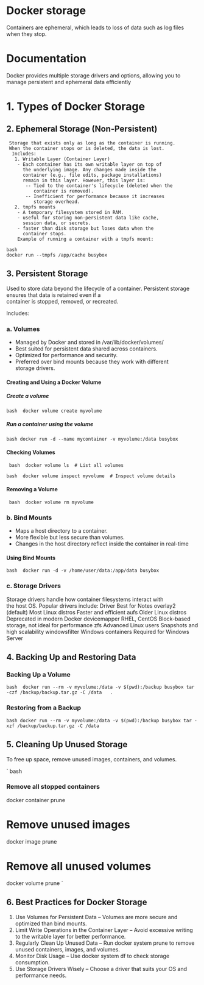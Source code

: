 
# Docker storage 

Containers are ephemeral, which leads to loss of data such as log files when they stop.




# Documentation

Docker provides multiple storage drivers and options, allowing you to manage persistent and ephemeral data efficiently
 # 1. Types of Docker Storage
## 2. Ephemeral Storage (Non-Persistent)

     Storage that exists only as long as the container is running.
     When the container stops or is deleted, the data is lost.
      Includes:
       1. Writable Layer (Container Layer)
        - Each container has its own writable layer on top of     
          the underlying image. Any changes made inside the
          container (e.g., file edits, package installations)      
          remain in this layer. However, this layer is:
           -- Tied to the container's lifecycle (deleted when the  
              container is removed).
           -- Inefficient for performance because it increases 
              storage overhead.
       2. tmpfs mounts
        - A temporary filesystem stored in RAM.
        - useful for storing non-persistent data like cache, 
          session data, or secrets.
        - faster than disk storage but loses data when the 
          container stops.
        Example of running a container with a tmpfs mount:
        
```
bash
docker run --tmpfs /app/cache busybox
```



## 3. Persistent Storage

 Used to store data beyond the lifecycle of a container.
 Persistent storage ensures that data is retained even if a     
 container is stopped, removed, or recreated.
 
 Includes:
###   a. Volumes
- Managed by Docker and stored in /var/lib/docker/volumes/
- Best suited for persistent data shared across containers.
- Optimized for performance and security.
- Preferred over bind mounts because they work with different   
  storage drivers.
#### Creating and Using a Docker Volume

  ##### Create a volume
  `
  bash 
  docker volume create myvolume 
  `
  ##### Run a container using the volume
   `
   bash
    docker run -d --name mycontainer -v myvolume:/data busybox 
    `

  #### Checking Volumes
  ` 
  bash 
  docker volume ls  # List all volumes
  ` 

  `
  bash 
  docker volume inspect myvolume  # Inspect volume details 
  `
  #### Removing a Volume
  ` 
  bash 
  docker volume rm myvolume 
  `

###   b. Bind Mounts
  - Maps a host directory to a container.
  - More flexible but less secure than volumes.
  - Changes in the host directory reflect inside the container in
    real-time
  #### Using Bind Mounts
   `
   bash 
   docker run -d -v /home/user/data:/app/data busybox
   `

###   c. Storage Drivers
  Storage drivers handle how container filesystems interact with   
  the host OS. Popular drivers include:
   Driver	Best for	Notes
  overlay2 (default)	Most Linux distros	Faster and efficient
  aufs	Older Linux distros	Deprecated in modern Docker
  devicemapper	RHEL, CentOS	Block-based storage, not ideal 
  for  performance
  zfs	Advanced Linux users	Snapshots and high scalability
  windowsfilter	Windows containers	Required for Windows Server


## 4. Backing Up and Restoring Data
  ### Backing Up a Volume
  `
  bash 
  docker run --rm -v myvolume:/data -v $(pwd):/backup busybox tar -czf /backup/backup.tar.gz -C /data   .
  `
  ### Restoring from a Backup
  `
  bash
  docker run --rm -v myvolume:/data -v $(pwd):/backup busybox tar -xzf /backup/backup.tar.gz -C /data
  `
## 5. Cleaning Up Unused Storage
To free up space, remove unused images, containers, and volumes.

  `
  bash 
  ### Remove all stopped containers
  docker container prune
  # Remove unused images
  docker image prune

  # Remove all unused volumes
  docker volume prune
  `
## 6. Best Practices for Docker Storage

  1. Use Volumes for Persistent Data – Volumes are more secure and optimized than bind mounts.
  2. Limit Write Operations in the Container Layer – Avoid excessive writing to the writable layer for better performance.
  3. Regularly Clean Up Unused Data – Run docker system prune to remove unused containers, images, and volumes.
  4. Monitor Disk Usage – Use docker system df to check storage consumption.
  5. Use Storage Drivers Wisely – Choose a driver that suits your OS and performance needs.








